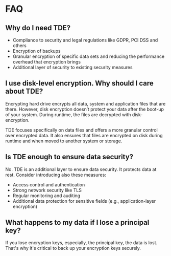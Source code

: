 # FAQ

## Why do I need TDE?

- Compliance to security and legal regulations like GDPR, PCI DSS and others
- Encryption of backups
- Granular encryption of specific data sets and reducing the performance overhead that encryption brings
- Additional layer of security to existing security measures

## I use disk-level encryption. Why should I care about TDE?

Encrypting hard drive encrypts all data, system and application files that are there. However, disk encryption doesn’t protect your data after the boot-up of your system. During runtime, the files are decrypted with disk-encryption.

TDE focuses specifically on data files and offers a more granular control over encrypted data. It also ensures that files are encrypted on disk during runtime and when moved to another system or storage.

## Is TDE enough to ensure data security?

No. TDE is an additional layer to ensure data security. It protects data at rest. Consider introducing also these measures:

* Access control and authentication
* Strong network security like TLS
* Regular monitoring and auditing
* Additional data protection for sensitive fields (e.g., application-layer encryption)

## What happens to my data if I lose a principal key?

If you lose encryption keys, especially, the principal key, the data is lost. That's why it's critical to back up your encryption keys securely.